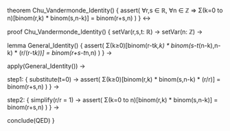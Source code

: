 theorem Chu_Vandermonde_Identity() {
  assert(
    ∀r,s ∈ ℝ, ∀n ∈ ℤ ⇒ 
    Σ(k=0 to n)[binom(r,k) * binom(s,n-k)] = binom(r+s,n)
  )
} ↔

proof Chu_Vandermonde_Identity() {
  setVar(r,s,t: ℝ) →
  setVar(n: ℤ) →
  
  lemma General_Identity() {
    assert(
      Σ(k≥0)[binom(r-t*k,k) * binom(s-t*(n-k),n-k) * (r/(r-t*k))] = 
      binom(r+s-t*n,n)
    )
  } →
  
  apply(General_Identity()) →
  
  step1: {
    substitute(t=0) →
    assert(
      Σ(k≥0)[binom(r,k) * binom(s,n-k) * (r/r)] = 
      binom(r+s,n)
    )
  } →
  
  step2: {
    simplify(r/r = 1) →
    assert(
      Σ(k=0 to n)[binom(r,k) * binom(s,n-k)] = binom(r+s,n)
    )
  } →
  
  conclude(QED)
}